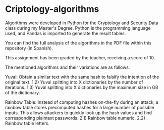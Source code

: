 # Criptology-algorithms

Algorithms were developed in Python for the Cryptology and Security Data class during my Master's Degree. Python is the programming language used, and Pandas is imported to generate the result tables.

You can find the full analysis of the algorithms in the PDF file within this repository (in Spanish).

This assignment has been graded by the teacher, receiving a score of 10.

The mentioned algorithms and their variations are as follows:

Yuval: Obtain a similar text with the same hash to falsify the intention of the original text.
1.2) Yuval splitting into X dictionaries by the number of iterations.
1.3) Yuval splitting into X dictionaries by the maximum size in GB of the dictionary.

Rainbow Table: Instead of computing hashes on-the-fly during an attack, a rainbow table stores precomputed hashes for a large number of possible inputs. This allows attackers to quickly look up the hash values and find corresponding plaintext passwords.
2.1) Rainbow table numeric.
2.2) Rainbow table letters.
